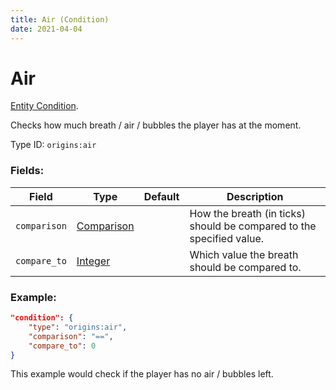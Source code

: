 ```yaml
---
title: Air (Condition)
date: 2021-04-04
---
```

# Air

[Entity Condition](../entity_conditions.md).

Checks how much breath / air / bubbles the player has at the moment.

Type ID: `origins:air`

### Fields:

Field  | Type | Default | Description
-------|------|---------|-------------
`comparison` | [Comparison](../data_types/comparison.md) | |  How the breath (in ticks) should be compared to the specified value.
`compare_to` | [Integer](../data_types/integer.md) | | Which value the breath should be compared to.

### Example:
```json
"condition": {
    "type": "origins:air",
    "comparison": "==",
    "compare_to": 0
}
```
This example would check if the player has no air / bubbles left.